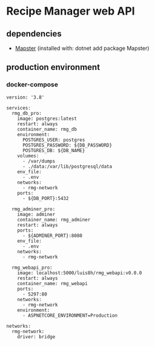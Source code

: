 # Recipe Manager web API

## dependencies
-   [Mapster](https://github.com/MapsterMapper/Mapster) (installed with: dotnet add package Mapster)

## production environment

### docker-compose

```
version: '3.8'

services:
  rmg_db_pro:
    image: postgres:latest
    restart: always
    container_name: rmg_db
    environment:
      POSTGRES_USER: postgres
      POSTGRES_PASSWORD: ${DB_PASSWORD}
      POSTGRES_DB: ${DB_NAME}
    volumes:
      - /var/dumps
      - ./data:/var/lib/postgresql/data
    env_file:
      - .env
    networks:
      - rmg-network
    ports:
      - ${DB_PORT}:5432

  rmg_adminer_pro:
    image: adminer
    container_name: rmg_adminer
    restart: always
    ports:
      - ${ADMINER_PORT}:8080
    env_file:
      - .env
    networks:
      - rmg-network

  rmg_webapi_pro:
    image: localhost:5000/luis8h/rmg_webapi:v0.0.0
    restart: always
    container_name: rmg_webapi
    ports:
      - 5297:80
    networks:
      - rmg-network
    environment:
      - ASPNETCORE_ENVIRONMENT=Production

networks:
  rmg-network:
    driver: bridge
```
